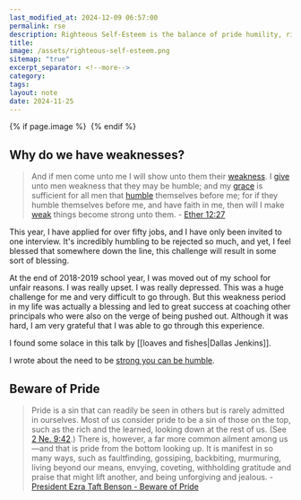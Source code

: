 ```yaml
---
last_modified_at: 2024-12-09 06:57:00
permalink: rse
description: Righteous Self-Esteem is the balance of pride humility, righteousness and wickedness
title: 
image: /assets/righteous-self-esteem.png
sitemap: "true"
excerpt_separator: <!--more-->
category: 
tags: 
layout: note
date: 2024-11-25
---
```



{% if page.image %} <img src="{{ page.image }}" alt=""> {% endif %}


## Why do we have weaknesses?
> And if men come unto me I will show unto them their [weakness](https://www.churchofjesuschrist.org/study/scriptures/bofm/ether/12?lang=eng#note27a). I [give](https://www.churchofjesuschrist.org/study/scriptures/bofm/ether/12?lang=eng#note27b) unto men weakness that they may be humble; and my [grace](https://www.churchofjesuschrist.org/study/scriptures/bofm/ether/12?lang=eng#note27c) is sufficient for all men that [humble](https://www.churchofjesuschrist.org/study/scriptures/bofm/ether/12?lang=eng#note27d) themselves before me; for if they humble themselves before me, and have faith in me, then will I make [weak](https://www.churchofjesuschrist.org/study/scriptures/bofm/ether/12?lang=eng#note27e) things become strong unto them. - [Ether 12:27](https://www.churchofjesuschrist.org/study/scriptures/bofm/ether/12?lang=eng&id=p27#p27)

This year, I have applied for over fifty jobs, and I have only been invited to one interview. It's incredibly humbling to be rejected so much, and yet, I feel blessed that somewhere down the line, this challenge will result in some sort of blessing. 

At the end of 2018-2019 school year, I was moved out of my school for unfair reasons. I was really upset. I was really depressed. This was a huge challenge for me and very difficult to go through. But this weakness period in my life was actually a blessing and led to great success at coaching other principals who were also on the verge of being pushed out. Although it was hard, I am very grateful that I was able to go through this experience. 

I found some solace in this talk by [[loaves and fishes|Dallas Jenkins]]. 

I wrote about the need to be [strong you can be humble](https://jethro.site/2023/10/17/be-strong-so-you-can-be-humble/). 
## Beware of Pride
> Pride is a sin that can readily be seen in others but is rarely admitted in ourselves. Most of us consider pride to be a sin of those on the top, such as the rich and the learned, looking down at the rest of us. (See [2 Ne. 9:42](https://www.churchofjesuschrist.org/study/scriptures/bofm/2-ne/9.42?lang=eng#p42).) There is, however, a far more common ailment among us—and that is pride from the bottom looking up. It is manifest in so many ways, such as faultfinding, gossiping, backbiting, murmuring, living beyond our means, envying, coveting, withholding gratitude and praise that might lift another, and being unforgiving and jealous. - [President Ezra Taft Benson - Beware of Pride](https://www.churchofjesuschrist.org/study/general-conference/1989/04/beware-of-pride?lang=eng&id=p28#p28)


